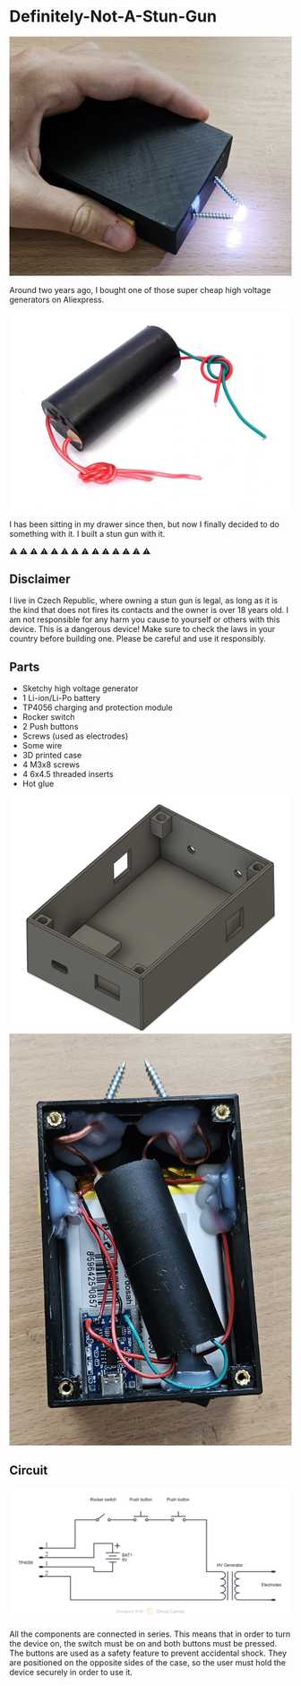 # Definitely-Not-A-Stun-Gun

![Stun-Gun image](images/Stun-Gun.jpg)

Around two years ago, I bought one of those super cheap high voltage generators on Aliexpress.

![HV_Generator image](images/HV_Generator.png)

I has been sitting in my drawer since then, but now I finally decided to do something with it.
I built a stun gun with it.


:warning:   :warning:   :warning:   :warning:   :warning:   :warning:   :warning:   :warning:   :warning:   :warning:   :warning:   :warning:   :warning:   :warning:
## Disclaimer
I live in Czech Republic, where owning a stun gun is legal, as long as it is the kind that does not fires its contacts and the owner is over 18 years old.
I am not responsible for any harm you cause to yourself or others with this device.
This is a dangerous device!
Make sure to check the laws in your country before building one.
Please be careful and use it responsibly.


## Parts
- Sketchy high voltage generator
- 1 Li-ion/Li-Po battery
- TP4056 charging and protection module
- Rocker switch
- 2 Push buttons
- Screws (used as electrodes)
- Some wire
- 3D printed case
- 4 M3x8 screws
- 4 6x4.5 threaded inserts
- Hot glue

![CAD](images/Enclosure.png)
![Inside view](images/Inside.jpg)


## Circuit
![Circuit](images/Schematic.png)

All the components are connected in series.
This means that in order to turn the device on, the switch must be on and both buttons must be pressed.
The buttons are used as a safety feature to prevent accidental shock.
They are positioned on the opposite sides of the case, so the user must hold the device securely in order to use it.
